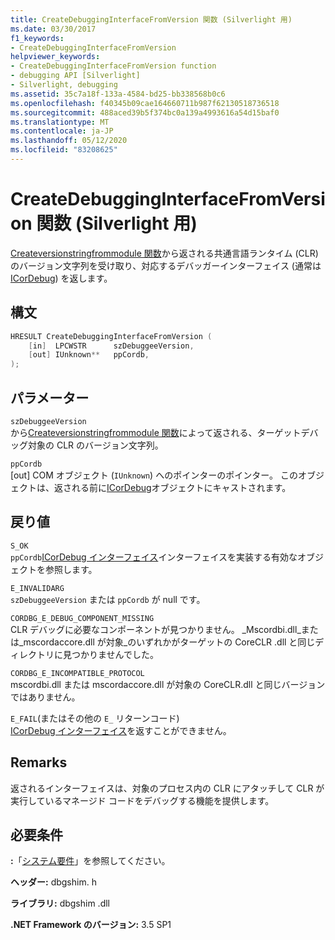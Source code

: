 ```yaml
---
title: CreateDebuggingInterfaceFromVersion 関数 (Silverlight 用)
ms.date: 03/30/2017
f1_keywords:
- CreateDebuggingInterfaceFromVersion
helpviewer_keywords:
- CreateDebuggingInterfaceFromVersion function
- debugging API [Silverlight]
- Silverlight, debugging
ms.assetid: 35c7a18f-133a-4584-bd25-bb338568b0c6
ms.openlocfilehash: f40345b09cae164660711b987f62130518736518
ms.sourcegitcommit: 488aced39b5f374bc0a139a4993616a54d15baf0
ms.translationtype: MT
ms.contentlocale: ja-JP
ms.lasthandoff: 05/12/2020
ms.locfileid: "83208625"
---
```

# <a name="createdebugginginterfacefromversion-function-for-silverlight"></a>CreateDebuggingInterfaceFromVersion 関数 (Silverlight 用)

[Createversionstringfrommodule 関数](createversionstringfrommodule-function.md)から返される共通言語ランタイム (CLR) のバージョン文字列を受け取り、対応するデバッガーインターフェイス (通常は[ICorDebug](icordebug-interface.md)) を返します。  
  
## <a name="syntax"></a>構文  
  
```cpp  
HRESULT CreateDebuggingInterfaceFromVersion (  
    [in]  LPCWSTR      szDebuggeeVersion,  
    [out] IUnknown**   ppCordb,  
);  
```  
  
## <a name="parameters"></a>パラメーター  

 `szDebuggeeVersion`\
 から[Createversionstringfrommodule 関数](createversionstringfrommodule-function.md)によって返される、ターゲットデバッグ対象の CLR のバージョン文字列。  
  
 `ppCordb`\
 [out] COM オブジェクト (`IUnknown`) へのポインターのポインター。 このオブジェクトは、返される前に[ICorDebug](icordebug-interface.md)オブジェクトにキャストされます。  
  
## <a name="return-value"></a>戻り値

 `S_OK`\
 `ppCordb`[ICorDebug インターフェイス](icordebug-interface.md)インターフェイスを実装する有効なオブジェクトを参照します。  
  
 `E_INVALIDARG`\
 `szDebuggeeVersion` または `ppCordb` が null です。  
  
 `CORDBG_E_DEBUG_COMPONENT_MISSING`\
 CLR デバッグに必要なコンポーネントが見つかりません。 _Mscordbi.dll_または_mscordaccore.dll が対象_のいずれかがターゲットの CoreCLR .dll と同じディレクトリに見つかりませんでした。  
  
 `CORDBG_E_INCOMPATIBLE_PROTOCOL`\
 mscordbi.dll または mscordaccore.dll が対象の CoreCLR.dll と同じバージョンではありません。  
  
 `E_FAIL`(またはその他の `E_` リターンコード) \
 [ICorDebug インターフェイス](icordebug-interface.md)を返すことができません。  
  
## <a name="remarks"></a>Remarks

 返されるインターフェイスは、対象のプロセス内の CLR にアタッチして CLR が実行しているマネージド コードをデバッグする機能を提供します。  
  
## <a name="requirements"></a>必要条件

 **:**「[システム要件](../../get-started/system-requirements.md)」を参照してください。  
  
 **ヘッダー:** dbgshim. h  
  
 **ライブラリ:** dbgshim .dll  
  
 **.NET Framework のバージョン:** 3.5 SP1
